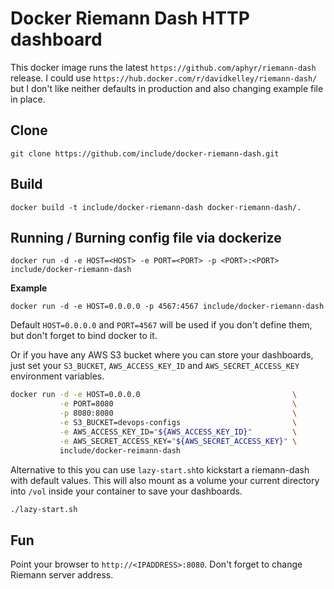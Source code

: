 # Docker Riemann Dash HTTP dashboard

This docker image runs the latest ```https://github.com/aphyr/riemann-dash``` release.
I could use ```https://hub.docker.com/r/davidkelley/riemann-dash/``` but I don't like neither defaults in production and also changing example file in place.

## Clone

```git clone https://github.com/include/docker-riemann-dash.git```

## Build

```docker build -t include/docker-riemann-dash docker-riemann-dash/.```

## Running / Burning config file via dockerize

```docker run -d -e HOST=<HOST> -e PORT=<PORT> -p <PORT>:<PORT> include/docker-riemann-dash```

**Example**

```docker run -d -e HOST=0.0.0.0 -p 4567:4567 include/docker-riemann-dash```

Default ```HOST=0.0.0.0``` and ```PORT=4567``` will be used if you don't define them, but don't forget to bind docker to it.

Or if you have any AWS S3 bucket where you can store your dashboards, just set your ```S3_BUCKET```, ```AWS_ACCESS_KEY_ID``` and ```AWS_SECRET_ACCESS_KEY``` environment variables.

```sh
docker run -d -e HOST=0.0.0.0                                  \
           -e PORT=8080                                        \
           -p 8080:8080                                        \
           -e S3_BUCKET=devops-configs                         \
           -e AWS_ACCESS_KEY_ID="${AWS_ACCESS_KEY_ID}"         \
           -e AWS_SECRET_ACCESS_KEY="${AWS_SECRET_ACCESS_KEY}" \
           include/docker-reimann-dash
```

Alternative to this you can use ```lazy-start.sh```to kickstart a riemann-dash with default values. This will also mount as a volume your current directory into ```/vol``` inside your container to save your dashboards.

```sh
./lazy-start.sh
```

## Fun

Point your browser to ```http://<IPADDRESS>:8080```. Don't forget to change Riemann server address.

